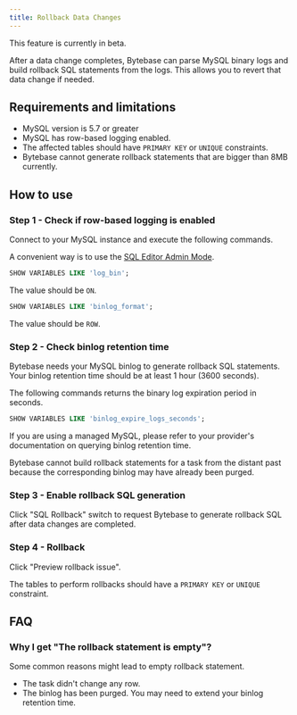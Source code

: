 ```yaml
---
title: Rollback Data Changes
---
```


<HintBlock type="warning">

This feature is currently in beta.

</HintBlock>

After a data change completes, Bytebase can parse MySQL binary logs and build rollback SQL statements from the logs. This allows you to revert that data change if needed.

## Requirements and limitations

- MySQL version is 5.7 or greater
- MySQL has row-based logging enabled.
- The affected tables should have `PRIMARY KEY` or `UNIQUE` constraints.
- Bytebase cannot generate rollback statements that are bigger than 8MB currently.

## How to use

### Step 1 - Check if row-based logging is enabled

Connect to your MySQL instance and execute the following commands.

A convenient way is to use the [SQL Editor Admin Mode](/docs/sql-editor/admin-mode).

```sql
SHOW VARIABLES LIKE 'log_bin';
```

The value should be `ON`.

```sql
SHOW VARIABLES LIKE 'binlog_format';
```

The value should be `ROW`.

### Step 2 - Check binlog retention time

Bytebase needs your MySQL binlog to generate rollback SQL statements. Your binlog retention time should be at least 1 hour (3600 seconds).

The following commands returns the binary log expiration period in seconds.

```sql
SHOW VARIABLES LIKE 'binlog_expire_logs_seconds';
```

<HintBlock type="info">

If you are using a managed MySQL, please refer to your provider's documentation on querying binlog retention time.

</HintBlock>

<HintBlock type="warning">

Bytebase cannot build rollback statements for a task from the distant past because the corresponding binlog may have already been purged.

</HintBlock>

### Step 3 - Enable rollback SQL generation

Click "SQL Rollback" switch to request Bytebase to generate rollback SQL after data changes are completed.

### Step 4 - Rollback

Click "Preview rollback issue".

<HintBlock type="warning">

The tables to perform rollbacks should have a `PRIMARY KEY` or `UNIQUE` constraint.

</HintBlock>

## FAQ

### Why I get "The rollback statement is empty"?

Some common reasons might lead to empty rollback statement.

- The task didn't change any row.
- The binlog has been purged. You may need to extend your binlog retention time.
